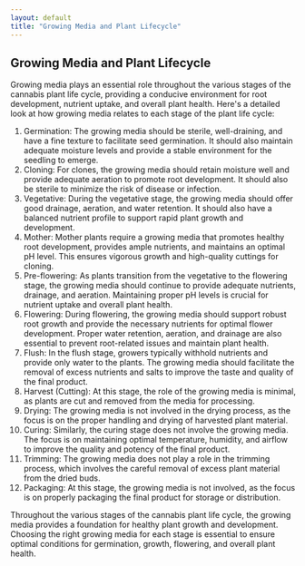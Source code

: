 ```yaml
---
layout: default
title: "Growing Media and Plant Lifecycle"
---
```


## Growing Media and Plant Lifecycle

Growing media plays an essential role throughout the various stages of the cannabis plant life cycle, providing a conducive environment for root development, nutrient uptake, and overall plant health. Here's a detailed look at how growing media relates to each stage of the plant life cycle:

1. Germination: The growing media should be sterile, well-draining, and have a fine texture to facilitate seed germination. It should also maintain adequate moisture levels and provide a stable environment for the seedling to emerge.
2. Cloning: For clones, the growing media should retain moisture well and provide adequate aeration to promote root development. It should also be sterile to minimize the risk of disease or infection.
3. Vegetative: During the vegetative stage, the growing media should offer good drainage, aeration, and water retention. It should also have a balanced nutrient profile to support rapid plant growth and development.
4. Mother: Mother plants require a growing media that promotes healthy root development, provides ample nutrients, and maintains an optimal pH level. This ensures vigorous growth and high-quality cuttings for cloning.
5. Pre-flowering: As plants transition from the vegetative to the flowering stage, the growing media should continue to provide adequate nutrients, drainage, and aeration. Maintaining proper pH levels is crucial for nutrient uptake and overall plant health.
6. Flowering: During flowering, the growing media should support robust root growth and provide the necessary nutrients for optimal flower development. Proper water retention, aeration, and drainage are also essential to prevent root-related issues and maintain plant health.
7. Flush: In the flush stage, growers typically withhold nutrients and provide only water to the plants. The growing media should facilitate the removal of excess nutrients and salts to improve the taste and quality of the final product.
8. Harvest (Cutting): At this stage, the role of the growing media is minimal, as plants are cut and removed from the media for processing.
9. Drying: The growing media is not involved in the drying process, as the focus is on the proper handling and drying of harvested plant material.
10. Curing: Similarly, the curing stage does not involve the growing media. The focus is on maintaining optimal temperature, humidity, and airflow to improve the quality and potency of the final product.
11. Trimming: The growing media does not play a role in the trimming process, which involves the careful removal of excess plant material from the dried buds.
12. Packaging: At this stage, the growing media is not involved, as the focus is on properly packaging the final product for storage or distribution.

Throughout the various stages of the cannabis plant life cycle, the growing media provides a foundation for healthy plant growth and development. Choosing the right growing media for each stage is essential to ensure optimal conditions for germination, growth, flowering, and overall plant health.